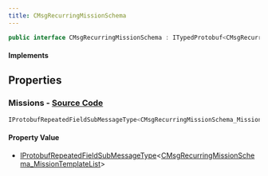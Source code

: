 ```yaml
---
title: CMsgRecurringMissionSchema
---
```


```csharp
public interface CMsgRecurringMissionSchema : ITypedProtobuf<CMsgRecurringMissionSchema>, INativeHandle
```

#### Implements

## Properties

### **Missions** - [Source Code](https://github.com/swiftly-solution/swiftlys2/blob/main/managed/src/SwiftlyS2.Generated/Protobufs/Interfaces/CMsgRecurringMissionSchema.cs#L13)

```csharp
IProtobufRepeatedFieldSubMessageType<CMsgRecurringMissionSchema_MissionTemplateList> Missions { get; }
```

#### Property Value

- [IProtobufRepeatedFieldSubMessageType](/docs/api/shared/netmessages/iprotobufrepeatedfieldsubmessagetype-1)<[CMsgRecurringMissionSchema_MissionTemplateList](/docs/api/shared/protobufdefinitions/cmsgrecurringmissionschema_missiontemplatelist)>

